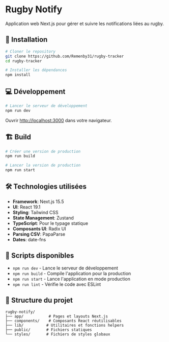 # Rugby Notify

Application web Next.js pour gérer et suivre les notifications liées au rugby.

## 🚀 Installation

```bash
# Cloner le repository
git clone https://github.com/Remenby31/rugby-tracker
cd rugby-tracker

# Installer les dépendances
npm install
```

## 💻 Développement

```bash
# Lancer le serveur de développement
npm run dev
```

Ouvrir [http://localhost:3000](http://localhost:3000) dans votre navigateur.

## 🏗️ Build

```bash
# Créer une version de production
npm run build

# Lancer la version de production
npm run start
```

## 🛠️ Technologies utilisées

- **Framework**: Next.js 15.5
- **UI**: React 19.1
- **Styling**: Tailwind CSS
- **State Management**: Zustand
- **TypeScript**: Pour le typage statique
- **Composants UI**: Radix UI
- **Parsing CSV**: PapaParse
- **Dates**: date-fns

## 📝 Scripts disponibles

- `npm run dev` - Lance le serveur de développement
- `npm run build` - Compile l'application pour la production
- `npm run start` - Lance l'application en mode production
- `npm run lint` - Vérifie le code avec ESLint

## 📁 Structure du projet

```
rugby-notify/
├── app/           # Pages et layouts Next.js
├── components/    # Composants React réutilisables
├── lib/          # Utilitaires et fonctions helpers
├── public/       # Fichiers statiques
└── styles/       # Fichiers de styles globaux
```